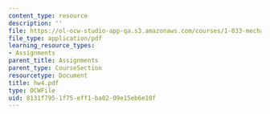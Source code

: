 ```yaml
---
content_type: resource
description: ''
file: https://ol-ocw-studio-app-qa.s3.amazonaws.com/courses/1-033-mechanics-of-material-systems-an-energy-approach-fall-2003/8131f7951f75eff1ba0209e15eb6e10f_hw4.pdf
file_type: application/pdf
learning_resource_types:
- Assignments
parent_title: Assignments
parent_type: CourseSection
resourcetype: Document
title: hw4.pdf
type: OCWFile
uid: 8131f795-1f75-eff1-ba02-09e15eb6e10f
---
```

